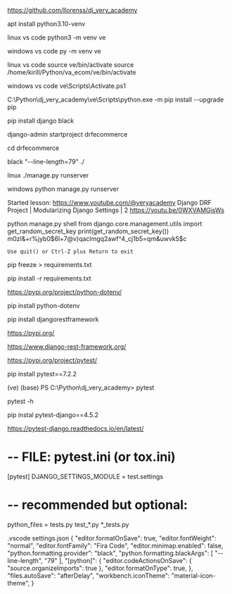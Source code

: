 https://github.com/llorenss/dj_very_academy

apt install python3.10-venv

linux vs code
    python3 -m venv ve

windows vs code
    py -m venv ve

linux vs code
source ve/bin/activate
    source /home/kirill/Python/va_ecom/ve/bin/activate

windows vs code
    ve\Scripts\Activate.ps1


C:\Python\dj_very_academy\ve\Scripts\python.exe -m pip install --upgrade pip

pip install django black

django-admin startproject drfecommerce 

cd drfecommerce

black "--line-length=79" ./

linux
    ./manage.py runserver

windows
    python manage.py runserver
    
Started lesson:
    https://www.youtube.com/@veryacademy
    Django DRF Project | Modularizing Django Settings | 2 
    https://youtu.be/0WXVAMGisWs



python manage.py shell
    from django.core.management.utils import get_random_secret_key
    print(get_random_secret_key())
    m0zl&+r%jyb0$6l+7@v)qaclmgq2awf^4_cj1b5=qm&uwvk5$c

    Use quit() or Ctrl-Z plus Return to exit


pip freeze > requirements.txt

pip install -r requirements.txt

https://pypi.org/project/python-dotenv/

pip install python-dotenv

pip install djangorestframework

https://pypi.org/

https://www.django-rest-framework.org/

https://pypi.org/project/pytest/

pip install pytest==7.2.2

(ve) (base) PS C:\Python\dj_very_academy> pytest

pytest -h

pip instal pytest-django==4.5.2

https://pytest-django.readthedocs.io/en/latest/

# -- FILE: pytest.ini (or tox.ini)
[pytest]
DJANGO_SETTINGS_MODULE = test.settings
# -- recommended but optional:
python_files = tests.py test_*.py *_tests.py


.vscode
settings.json
{
    "editor.formatOnSave": true,
    "editor.fontWeight": "normal",
    "editor.fontFamily": "Fira Code",
    "editor.minimap.enabled": false,
    "python.formatting.provider": "black",
    "python.formatting.blackArgs": [
        "--line-length",
        "79"
    ],
    "[python]": {
            "editor.codeActionsOnSave": {
                "source.organizeImports": true
        },
        "editor.formatOnType": true,
    },
    "files.autoSave": "afterDelay",
    "workbench.iconTheme": "material-icon-theme",
}